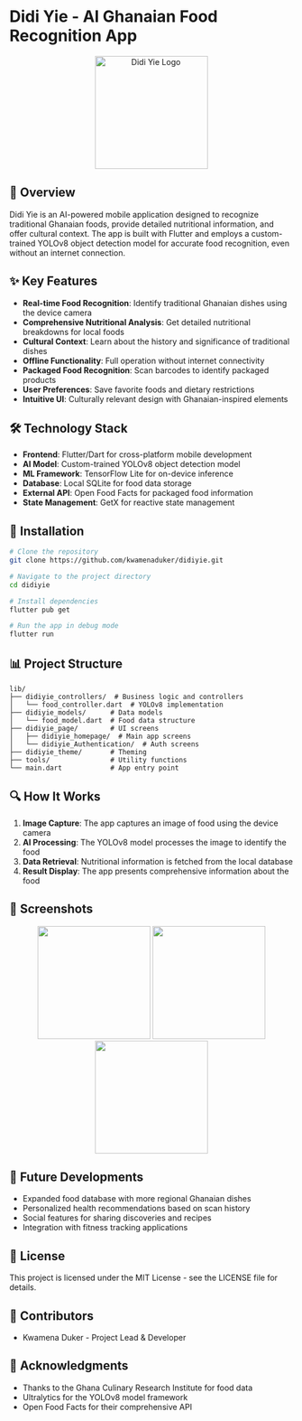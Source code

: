 # Didi Yie - AI Ghanaian Food Recognition App

<p align="center">
  <img src="assets/images/logo.png" alt="Didi Yie Logo" width="200"/>
</p>

## 📱 Overview

Didi Yie is an AI-powered mobile application designed to recognize traditional Ghanaian foods, provide detailed nutritional information, and offer cultural context. The app is built with Flutter and employs a custom-trained YOLOv8 object detection model for accurate food recognition, even without an internet connection.

## ✨ Key Features

- **Real-time Food Recognition**: Identify traditional Ghanaian dishes using the device camera
- **Comprehensive Nutritional Analysis**: Get detailed nutritional breakdowns for local foods
- **Cultural Context**: Learn about the history and significance of traditional dishes
- **Offline Functionality**: Full operation without internet connectivity
- **Packaged Food Recognition**: Scan barcodes to identify packaged products
- **User Preferences**: Save favorite foods and dietary restrictions
- **Intuitive UI**: Culturally relevant design with Ghanaian-inspired elements

## 🛠️ Technology Stack

- **Frontend**: Flutter/Dart for cross-platform mobile development
- **AI Model**: Custom-trained YOLOv8 object detection model
- **ML Framework**: TensorFlow Lite for on-device inference
- **Database**: Local SQLite for food data storage
- **External API**: Open Food Facts for packaged food information
- **State Management**: GetX for reactive state management

## 🚀 Installation

```bash
# Clone the repository
git clone https://github.com/kwamenaduker/didiyie.git

# Navigate to the project directory
cd didiyie

# Install dependencies
flutter pub get

# Run the app in debug mode
flutter run
```

## 📊 Project Structure

```
lib/
├── didiyie_controllers/  # Business logic and controllers
│   └── food_controller.dart  # YOLOv8 implementation
├── didiyie_models/      # Data models
│   └── food_model.dart  # Food data structure
├── didiyie_page/        # UI screens
│   ├── didiyie_homepage/  # Main app screens
│   └── didiyie_Authentication/  # Auth screens
├── didiyie_theme/       # Theming
├── tools/               # Utility functions
└── main.dart            # App entry point
```

## 🔍 How It Works

1. **Image Capture**: The app captures an image of food using the device camera
2. **AI Processing**: The YOLOv8 model processes the image to identify the food
3. **Data Retrieval**: Nutritional information is fetched from the local database
4. **Result Display**: The app presents comprehensive information about the food

## 🌟 Screenshots

<p align="center">
  <img src="assets/screenshots/scan_screen.png" width="200" />
  <img src="assets/screenshots/results_screen.png" width="200" /> 
  <img src="assets/screenshots/nutrition_screen.png" width="200" />
</p>

## 🔮 Future Developments

- Expanded food database with more regional Ghanaian dishes
- Personalized health recommendations based on scan history
- Social features for sharing discoveries and recipes
- Integration with fitness tracking applications

## 📄 License

This project is licensed under the MIT License - see the LICENSE file for details.

## 👥 Contributors

- Kwamena Duker - Project Lead & Developer

## 🙏 Acknowledgments

- Thanks to the Ghana Culinary Research Institute for food data
- Ultralytics for the YOLOv8 model framework
- Open Food Facts for their comprehensive API
